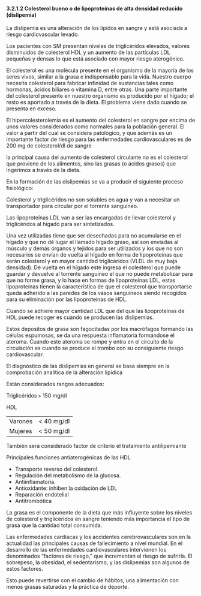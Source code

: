 #### 3.2.1.2 Colesterol bueno o de lipoproteínas de alta densidad reducido (dislipemia)

La dislipemia es una alteración de los lípidos en sangre y está asociada a riesgo cardiovascular levado.  

Los pacientes con SM   presentan niveles de triglicéridos elevados, valores disminuidos de colesterol HDL y un aumento de las partículas LDL pequeñas y densas lo que está asociado con mayor riesgo aterogénico. 

El colesterol es una molécula presente en el organismo de la mayoría de los seres vivos, similar a la grasa e indispensable para la vida. Nuestro cuerpo necesita colesterol para fabricar infinidad de sustancias tales como hormonas, ácidos biliares o vitamina D, entre otras. Una parte importante del colesterol presente en nuestro organismo es producido por el hígado; el resto es aportado a través de la dieta. El problema viene dado cuando se presenta en exceso. 

El hipercolesterolemia es el aumento del colesterol en sangre por encima de unos valores considerados como normales para la población general. El valor a partir del cual se considera patológico, y que además es un importante factor de riesgo para las enfermedades cardiovasculares es de 200 mg de colesterol/dl de sangre 

la principal causa del aumento de colesterol circulante no es el colesterol que proviene de los alimentos, sino las grasas (o ácidos grasos) que ingerimos a través de la dieta. 

En la formación de las dislipemias se va a producir el siguiente proceso fisiológico: 

Colesterol y triglicéridos no son solubles en agua y van a necesitar un transportador para circular por el torrente sanguíneo. 

Las lipoproteínas LDL van a ser las encargadas de llevar colesterol y triglicéridos al hígado para ser sintetizados. 

Una vez utilizadas tiene que ser desechadas para no acumularse en el hígado y que no dé lugar el llamado hígado graso, así son enviadas al músculo y demás órganos y tejidos para ser utilizados y los que no son necesarios se envían de vuelta al hígado en forma de lipoproteínas que serán colesterol y en mayor cantidad triglicéridos (VLDL de muy baja densidad). De vuelta en el hígado este ingresa el colesterol que puede guardar y devuelve al torrente sanguíneo el que no puede metabolizar para que no forme grasa, y lo hace en formas de lipoproteínas LDL, estas lipoproteínas tienen la característica de que el colesterol que transportarse queda adherido a las paredes de los vasos sanguíneos siendo recogidos para su eliminación por las lipoproteínas de HDL.  

Cuando se adhiere mayor cantidad LDL que del que las lipoproteínas de HDL puede recoger es cuando se producen las dislipemias.  

Estos depositos de grasa son fagocitadas por los macrófagos formando las células espumosas, se da una respuesta inflamatoria formándose el ateroma. Cuando este ateroma se rompe y entra en el circuito de la circulación es cuando se produce el trombo con su consiguiente riesgo cardiovascular. 

El diagnóstico de las dislipemias en general se basa siempre en la comprobación analítica de la alteración lipídica 

Están considerados rangos adecuados: 

Triglicéridos `>` 150 mg/dl

HDL

|||
|-|-|
| Varones | < 40 mg/dl |
| Mujeres | < 50 mg/dl |

También será considerado factor de criterio el tratamiento antilipemiante 

Principales funciones antiaterogénicas de las HDL 

- Transporte reverso del colesterol. 
- Regulación del metabolismo de la glucosa. 
- Antiinflamatoria. 
- Antioxidante: inhiben la oxidación de LDL 
- Reparación endotelial 
- Antitrombótica 

La grasa es el componente de la dieta que más influyente sobre los niveles de colesterol y triglicéridos en sangre teniendo más importancia el tipo de grasa que la cantidad total consumida. 

Las enfermedades cardíacas y los accidentes cerebrovasculares son en la actualidad las principales causas de fallecimiento a nivel mundial. En el desarrollo de las enfermedades cardiovasculares intervienen los denominados “factores de riesgo,” que incrementan el riesgo de sufrirla. El sobrepeso, la obesidad, el sedentarismo, y las dislipemias son algunos de estos factores. 

Esto puede revertirse con el cambio de hábitos, una alimentación con menos grasas saturadas y la práctica de deporte. 
